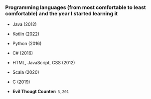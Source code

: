 ### Programming languages (from most comfortable to least comfortable) and the year I started learning it
- Java (2012)
- Kotlin (2022)
- Python (2016)
- C# (2016)
- HTML, JavaScript, CSS (2012)
- Scala (2020)
- C (2019)

- **Evil Thougt Counter:** `3,201`
